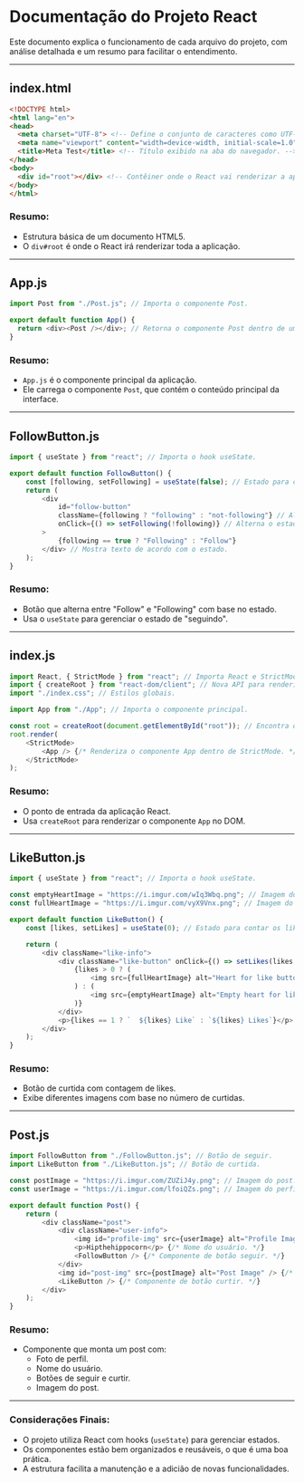 # Documentação do Projeto React

Este documento explica o funcionamento de cada arquivo do projeto, com análise detalhada e um resumo para facilitar o entendimento.

---

## **index.html**

```html
<!DOCTYPE html>
<html lang="en">
<head>
  <meta charset="UTF-8"> <!-- Define o conjunto de caracteres como UTF-8, para suportar vários idiomas. -->
  <meta name="viewport" content="width=device-width, initial-scale=1.0"> <!-- Torna a página responsiva. -->
  <title>Meta Test</title> <!-- Título exibido na aba do navegador. -->
</head>
<body>
  <div id="root"></div> <!-- Contêiner onde o React vai renderizar a aplicação. -->
</body>
</html>
```

### **Resumo:**

- Estrutura básica de um documento HTML5.
- O `div#root` é onde o React irá renderizar toda a aplicação.

---

## **App.js**

```javascript
import Post from "./Post.js"; // Importa o componente Post.

export default function App() {
  return <div><Post /></div>; // Retorna o componente Post dentro de uma div.
}
```

### **Resumo:**

- `App.js` é o componente principal da aplicação.
- Ele carrega o componente `Post`, que contém o conteúdo principal da interface.

---

## **FollowButton.js**

```javascript
import { useState } from "react"; // Importa o hook useState.

export default function FollowButton() {
    const [following, setFollowing] = useState(false); // Estado para controlar se está seguindo.
    return (
        <div
            id="follow-button"
            className={following ? "following" : "not-following"} // Altera a classe dinamicamente.
            onClick={() => setFollowing(!following)} // Alterna o estado quando clicado.
        >
            {following == true ? "Following" : "Follow"}
        </div> // Mostra texto de acordo com o estado.
    );
}
```

### **Resumo:**

- Botão que alterna entre "Follow" e "Following" com base no estado.
- Usa o `useState` para gerenciar o estado de "seguindo".

---

## **index.js**

```javascript
import React, { StrictMode } from "react"; // Importa React e StrictMode.
import { createRoot } from "react-dom/client"; // Nova API para renderizar componentes.
import "./index.css"; // Estilos globais.

import App from "./App"; // Importa o componente principal.

const root = createRoot(document.getElementById("root")); // Encontra o elemento root no HTML.
root.render(
    <StrictMode>
        <App /> {/* Renderiza o componente App dentro de StrictMode. */}
    </StrictMode>
);
```

### **Resumo:**

- O ponto de entrada da aplicação React.
- Usa `createRoot` para renderizar o componente `App` no DOM.

---

## **LikeButton.js**

```javascript
import { useState } from "react"; // Importa o hook useState.

const emptyHeartImage = "https://i.imgur.com/wIq3Wbq.png"; // Imagem do coração vazio.
const fullHeartImage = "https://i.imgur.com/vyX9Vnx.png"; // Imagem do coração cheio.

export default function LikeButton() {
    const [likes, setLikes] = useState(0); // Estado para contar os likes.

    return (
        <div className="like-info">
            <div className="like-button" onClick={() => setLikes(likes + 1)}> {/* Incrementa likes no clique. */}
                {likes > 0 ? (
                    <img src={fullHeartImage} alt="Heart for like button" /> // Exibe coração cheio.
                ) : (
                    <img src={emptyHeartImage} alt="Empty heart for like button" /> // Exibe coração vazio.
                )}
            </div>
            <p>{likes == 1 ? `  ${likes} Like` : `${likes} Likes`}</p> {/* Pluraliza dinamicamente. */}
        </div>
    );
}
```

### **Resumo:**

- Botão de curtida com contagem de likes.
- Exibe diferentes imagens com base no número de curtidas.

---

## **Post.js**

```javascript
import FollowButton from "./FollowButton.js"; // Botão de seguir.
import LikeButton from "./LikeButton.js"; // Botão de curtida.

const postImage = "https://i.imgur.com/ZUZiJ4y.png"; // Imagem do post.
const userImage = "https://i.imgur.com/lfoiQZs.png"; // Imagem do perfil.

export default function Post() {
    return (
        <div className="post">
            <div className="user-info">
                <img id="profile-img" src={userImage} alt="Profile Image" /> {/* Foto do perfil. */}
                <p>Hipthehippocorn</p> {/* Nome do usuário. */}
                <FollowButton /> {/* Componente de botão seguir. */}
            </div>
            <img id="post-img" src={postImage} alt="Post Image" /> {/* Imagem principal do post. */}
            <LikeButton /> {/* Componente de botão curtir. */}
        </div>
    );
}
```

### **Resumo:**

- Componente que monta um post com:
    - Foto de perfil.
    - Nome do usuário.
    - Botões de seguir e curtir.
    - Imagem do post.

---

### **Considerações Finais:**

- O projeto utiliza React com hooks (`useState`) para gerenciar estados.
- Os componentes estão bem organizados e reusáveis, o que é uma boa prática.
- A estrutura facilita a manutenção e a adicião de novas funcionalidades.

